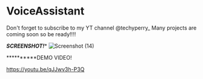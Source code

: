 # VoiceAssistant
Don't forget to subscribe to my YT channel @techyperry_
Many projects are coming soon so be ready!!!!
  
 *********SCREENSHOT!********** 
![Screenshot (14)](https://user-images.githubusercontent.com/109096437/234000044-8c3911e0-d297-44be-9ae6-7e0d40a01fe2.png)

**********DEMO VIDEO!

https://youtu.be/qJJwv3h-P3Q
